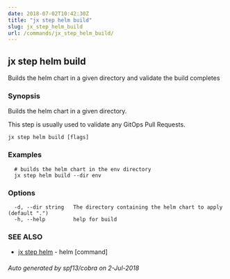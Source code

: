 ```yaml
---
date: 2018-07-02T10:42:30Z
title: "jx step helm build"
slug: jx_step_helm_build
url: /commands/jx_step_helm_build/
---
```

## jx step helm build

Builds the helm chart in a given directory and validate the build completes

### Synopsis

Builds the helm chart in a given directory. 

This step is usually used to validate any GitOps Pull Requests.

```
jx step helm build [flags]
```

### Examples

```
  # builds the helm chart in the env directory
  jx step helm build --dir env
```

### Options

```
  -d, --dir string   The directory containing the helm chart to apply (default ".")
  -h, --help         help for build
```

### SEE ALSO

* [jx step helm](/commands/jx_step_helm/)	 - helm [command]

###### Auto generated by spf13/cobra on 2-Jul-2018
